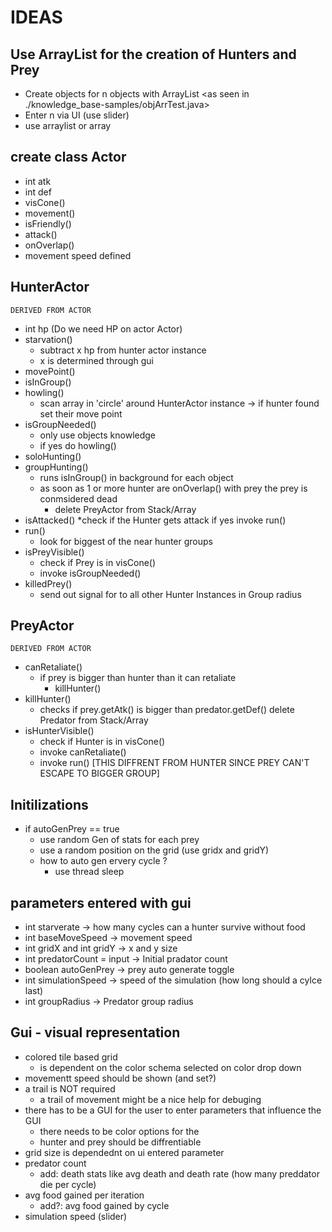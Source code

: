 # IDEAS

## Use ArrayList for the creation of Hunters and Prey
* Create objects for n objects with ArrayList <as seen in ./knowledge_base-samples/objArrTest.java>
* Enter n via UI (use slider)
* use arraylist or array
  
## create class Actor
* int atk
* int def
* visCone()
* movement()
* isFriendly()
* attack()
* onOverlap()
* movement speed defined

## HunterActor
`DERIVED FROM ACTOR`
* int hp        (Do we need HP on actor Actor)
* starvation()
    * subtract x hp from hunter actor instance
    * x is determined through gui
* movePoint()
* isInGroup()
* howling()
    * scan array in 'circle' around HunterActor instance -> if hunter found set their move point
* isGroupNeeded()
    * only use objects knowledge
    * if yes do howling()
* soloHunting()
* groupHunting()
    * runs isInGroup() in background for each object
    * as soon as 1 or more hunter are onOverlap() with prey the prey is conmsidered dead
        * delete PreyActor from Stack/Array
* isAttacked()
    *check if the Hunter gets attack if yes invoke run()
* run()
    * look for biggest of the near hunter groups
* isPreyVisible()
    * check if Prey is in visCone()
    * invoke isGroupNeeded()
* killedPrey()
    * send out signal for to all other Hunter Instances in Group radius

## PreyActor
`DERIVED FROM ACTOR`
* canRetaliate()
    * if prey is bigger than hunter than it can retaliate
        * killHunter()
* killHunter()
    * checks if prey.getAtk() is bigger than predator.getDef() delete Predator from Stack/Array
* isHunterVisible()
    * check if Hunter is in visCone()
    * invoke canRetaliate()
    * invoke run() [THIS DIFFRENT FROM HUNTER SINCE PREY CAN'T ESCAPE TO BIGGER GROUP]

## Initilizations
* if autoGenPrey == true
    * use random Gen of stats for each prey
    * use a random position on the grid (use gridx and gridY)
    * how to auto gen ervery cycle ?
        * use thread sleep

## parameters entered with gui
* int starverate -> how many cycles can a hunter survive without food
* int baseMoveSpeed -> movement speed
* int gridX and int gridY -> x and y size
* int predatorCount = input -> Initial pradator count
* boolean autoGenPrey -> prey auto generate toggle
* int simulationSpeed -> speed of the simulation (how long should a cylce last)
* int groupRadius -> Predator group radius

## Gui - visual representation
* colored tile based grid
    * is dependent on the color schema selected on color drop down
* movementt speed should be shown (and set?)
* a trail is NOT required 
    * a trail of movement might be a nice help for debuging
* there has to be a GUI for the user to enter parameters that influence the GUI
    * there needs to be color options for the
    * hunter and prey should be diffrentiable
* grid size is dependednt on ui entered parameter
* predator count
    * add: death stats like avg death and death rate (how many preddator die per cycle)
* avg food gained per iteration
    * add?: avg food gained by cycle
* simulation speed (slider)